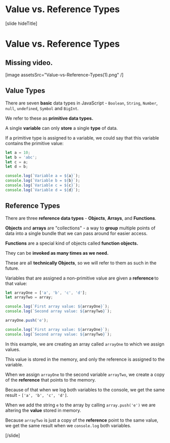 # Value vs. Reference Types

[slide hideTitle]
# Value vs. Reference Types

## Missing video.

[image assetsSrc="Value-vs-Reference-Types(1).png" /]

## Value Types

There are seven **basic** data types in JavaScript - `Boolean`, `String`, `Number`, `null`, `undefined`, `Symbol` and `BigInt`.

We refer to these as **primitive data types.**

A single **variable** can only **store** a single **type** of data.

If a primitive type is assigned to a variable, we could say that this variable contains the primitive value:

``` js live
let a = 10;
let b = 'abc';
let c = a;
let d = b;

console.log(`Variable a = ${a}`);
console.log(`Variable b = ${b}`);
console.log(`Variable c = ${c}`);
console.log(`Variable d = ${d}`);
```

## Reference Types

There are three **reference data types** - **Objects**, **Arrays**, and **Functions**.

**Objects** and **arrays** are "collections" - a way to **group** multiple points of data into a single bundle that we can pass around for easier access.

**Functions** are a special kind of objects called **function objects.**

They can be **invoked as many times as we need.**

These are all **technically Objects**, so we will refer to them as such in the future.

Variables that are assigned a non-primitive value are given a **reference** to that value:

``` js live
let arrayOne = ['a', 'b', 'c', 'd'];
let arrayTwo = array;

console.log(`First array value: ${arrayOne}`);
console.log(`Second array value: ${arrayTwo}`);

arrayOne.push('e');

console.log(`First array value: ${arrayOne}`);
console.log(`Second array value: ${arrayTwo}`);
```
 
In this example, we are creating an array called `arrayOne` to which we assign values. 

This value is stored in the memory, and only the reference is assigned to the variable. 

When we assign `arrayOne` to the second variable `arrayTwo`, we create a copy of the **reference** that points to the memory. 

Because of that when we log both variables to the console, we get the same result - `['a', 'b', 'c', 'd']`. 
 
When we add the string `e` to the array by calling `array.push('e')` we are altering the **value** stored in memory. 
 
Because `arrayTwo` is just a copy of the **reference** point to the same value, we get the same result when we `console.log` both variables. 

[/slide]
